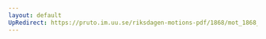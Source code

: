 ```yaml
---
layout: default
UpRedirect: https://pruto.im.uu.se/riksdagen-motions-pdf/1868/mot_1868__fk__41/mot_1868__fk__41-006.pdf
---
```

